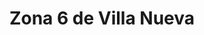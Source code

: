 ---
title: Zona 6 de Villa Nueva
url: /zona-6-de-villa-nueva/
latitude: 14.551
longitude: -90.578
---